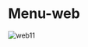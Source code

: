 # Menu-web
![web11](https://github.com/ahmadkhalil-1/Menu-web/assets/131601921/1da20661-db67-4431-ba05-f2ebee85ab4a)
